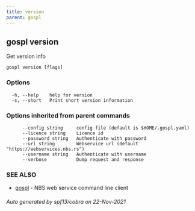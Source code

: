 ```yaml
---
title: version
parent: gospl
---
```

## gospl version

Get version info

```
gospl version [flags]
```

### Options

```
  -h, --help    help for version
  -s, --short   Print short version information
```

### Options inherited from parent commands

```
      --config string     config file (default is $HOME/.gospl.yaml)
      --licence string    Licence id
      --password string   Authenticate with password
      --url string        Webservice url (default "https://webservices.nbs.rs")
      --username string   Authenticate with username
      --verbose           Dump request and response
```

### SEE ALSO

* [gospl](../gospl.md)	 - NBS web service command line client

###### Auto generated by spf13/cobra on 22-Nov-2021
